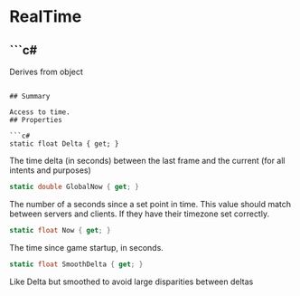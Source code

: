 # RealTime

## ```c#
Derives from object
```

## Summary

Access to time.
## Properties

```c#
static float Delta { get; } 
```
The time delta (in seconds) between the last frame and the current (for all intents and purposes)
```c#
static double GlobalNow { get; } 
```
The number of a seconds since a set point in time. This value should match between servers and clients. If they have their timezone set correctly.
```c#
static float Now { get; } 
```
The time since game startup, in seconds.
```c#
static float SmoothDelta { get; } 
```
Like Delta but smoothed to avoid large disparities between deltas
